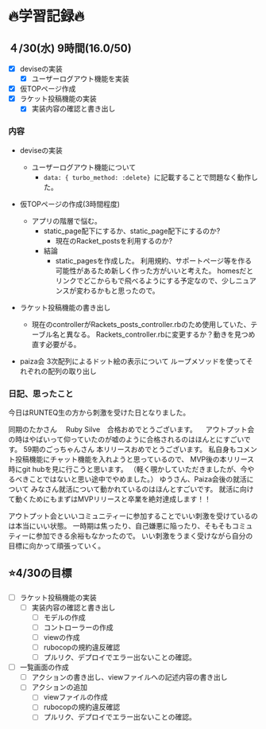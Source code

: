 # 🔥学習記録🔥
## ４/30(水) 9時間(16.0/50)
- [x] deviseの実装
  - [x] ユーザーログアウト機能を実装
- [x] 仮TOPページ作成
- [x] ラケット投稿機能の実装
  - [x] 実装内容の確認と書き出し

### 内容
- deviseの実装
  - ユーザーログアウト機能について
    - `data: { turbo_method: :delete} `に記載することで問題なく動作した。
- 仮TOPページの作成(3時間程度)
  - アプリの階層で悩む。
	  - static_page配下にするか、static_page配下にするのか?
		- 現在のRacket_postsを利用するのか?
	- 結論
	  - static_pagesを作成した。
		  利用規約、サポートページ等を作る可能性があるため新しく作った方がいいと考えた。
			homesだとリンクでどこからもで飛べるようにする予定なので、少しニュアンスが変わるかもと思ったので。
- ラケット投稿機能の書き出し
  - 現在のcontrollerがRackets_posts_controller.rbのため使用していた、テーブル名と異なる。
	  Rackets_controller.rbに変更するか？動きを見つめ直す必要がる。

- paiza会
  3次配列によるドット絵の表示について
	ループメソッドを使ってそれぞれの配列の取り出し

### 日記、思ったこと
今日はRUNTEQ生の方から刺激を受けた日となりました。

同期のたかさん
　Ruby Silve　合格おめでとうございます。
　アウトプット会の時はやばいって仰っていたのが嘘のように合格されるのはほんとにすごいです。
59期のごっちゃんさん
  本リリースおめでとうございます。
	私自身もコメント投稿機能にチャット機能を入れようと思っているので、
	MVP後の本リリース時にgit hubを見に行こうと思います。
	（軽く覗かしていただきましたが、今やるべきことではないと思い途中でやめました。）
ゆうさん、Paiza会後の就活について
  みなさん就活について動かれているのはほんとすごいです。
  就活に向けて動くためにもまずはMVPリリースと卒業を絶対達成します！！

アウトプット会といいコミュニティーに参加することでいい刺激を受けているのは本当にいい状態。
一時期は焦ったり、自己嫌悪に陥ったり、そもそもコミュティーに参加できる余裕もなかったので。
いい刺激をうまく受けながら自分の目標に向かって頑張っていく。

## ⭐️4/30の目標
- [ ] ラケット投稿機能の実装
  - [ ] 実装内容の確認と書き出し
	- [ ] モデルの作成
	- [ ] コントローラーの作成
	- [ ] viewの作成
	- [ ] rubocopの規約違反確認
	- [ ] プルリク、デプロイでエラー出ないことの確認。
- [ ] 一覧画面の作成
  - [ ] アクションの書き出し、viewファイルへの記述内容の書き出し
  - [ ] アクションの追加
	- [ ] viewファイルの作成
	- [ ] rubocopの規約違反確認
	- [ ] プルリク、デプロイでエラー出ないことの確認。

